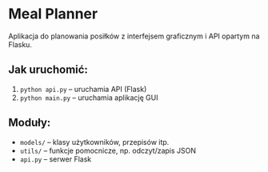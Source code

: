 # Meal Planner

Aplikacja do planowania posiłków z interfejsem graficznym i API opartym na Flasku.

## Jak uruchomić:

1. `python api.py` – uruchamia API (Flask)
2. `python main.py` – uruchamia aplikację GUI

## Moduły:
- `models/` – klasy użytkowników, przepisów itp.
- `utils/` – funkcje pomocnicze, np. odczyt/zapis JSON
- `api.py` – serwer Flask
